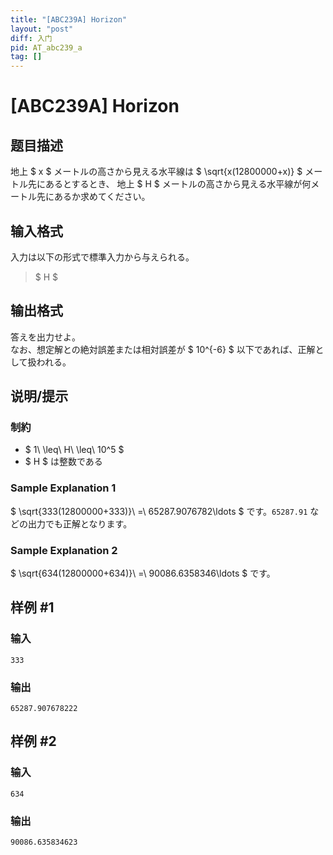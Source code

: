 ```yaml
---
title: "[ABC239A] Horizon"
layout: "post"
diff: 入门
pid: AT_abc239_a
tag: []
---
```


# [ABC239A] Horizon

## 题目描述

[problemUrl]: https://atcoder.jp/contests/abc239/tasks/abc239_a

地上 $ x $ メートルの高さから見える水平線は $ \sqrt{x(12800000+x)} $ メートル先にあるとするとき、 地上 $ H $ メートルの高さから見える水平線が何メートル先にあるか求めてください。

## 输入格式

入力は以下の形式で標準入力から与えられる。

> $ H $

## 输出格式

答えを出力せよ。  
 なお、想定解との絶対誤差または相対誤差が $ 10^{-6} $ 以下であれば、正解として扱われる。

## 说明/提示

### 制約

- $ 1\ \leq\ H\ \leq\ 10^5 $
- $ H $ は整数である

### Sample Explanation 1

$ \sqrt{333(12800000+333)}\ =\ 65287.9076782\ldots $ です。`65287.91` などの出力でも正解となります。

### Sample Explanation 2

$ \sqrt{634(12800000+634)}\ =\ 90086.6358346\ldots $ です。

## 样例 #1

### 输入

```
333
```

### 输出

```
65287.907678222
```

## 样例 #2

### 输入

```
634
```

### 输出

```
90086.635834623
```

